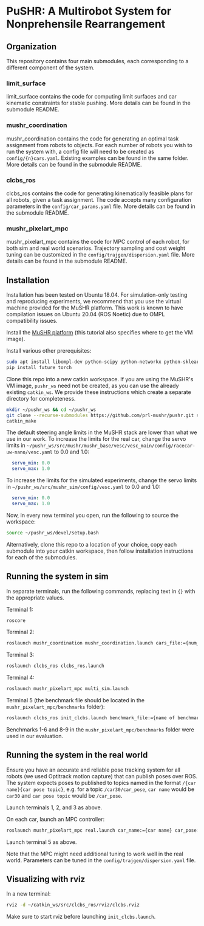 # PuSHR: A Multirobot System for Nonprehensile Rearrangement

## Organization

This repository contains four main submodules, each corresponding to a different component of the system.

### limit_surface

limit_surface contains the code for computing limit surfaces and car kinematic constraints for stable pushing. More details can be found in the submodule README.

### mushr_coordination

mushr_coordination contains the code for generating an optimal task assignment from robots to objects. For each number of robots you wish to run the system with, a config file will need to be created as `config/{n}cars.yaml`. Existing examples can be found in the same folder. More details can be found in the submodule README.

### clcbs_ros

clcbs_ros contains the code for generating kinematically feasible plans for all robots, given a task assignment. The code accepts many configuration parameters in the `config/car_params.yaml` file. More details can be found in the submodule README.

### mushr_pixelart_mpc

mushr_pixelart_mpc contains the code for MPC control of each robot, for both sim and real world scenarios. Trajectory sampling and cost weight tuning can be customized in the `config/trajgen/dispersion.yaml` file. More details can be found in the submodule README.

## Installation

Installation has been tested on Ubuntu 18.04. For simulation-only testing and reproducing experiments, we recommend that you use the virtual machine provided for the MuSHR platform. This work is known to have compilation issues on Ubuntu 20.04 (ROS Noetic) due to OMPL compatibility issues.

Install the [MuSHR platform](https://mushr.io/tutorials/quickstart/) (this tutorial also specifies where to get the VM image).

Install various other prerequisites:

```bash
sudo apt install libompl-dev python-scipy python-networkx python-sklearn
pip install future torch
```

Clone this repo into a new catkin workspace. If you are using the MuSHR's VM image, `pushr_ws` need not be created, as you can use the already existing `catkin_ws`. We provide these instructions which create a separate directory for completeness.

```bash
mkdir ~/pushr_ws && cd ~/pushr_ws
git clone --recurse-submodules https://github.com/prl-mushr/pushr.git src
catkin_make
```

The default steering angle limits in the MuSHR stack are lower than what we use in our work. To increase the limits for the real car, change the servo limits in `~/pushr_ws/src/mushr/mushr_base/vesc/vesc_main/config/racecar-uw-nano/vesc.yaml` to 0.0 and 1.0:

```yaml
  servo_min: 0.0
  servo_max: 1.0
```

To increase the limits for the simulated experiments, change the servo limits in `~/pushr_ws/src/mushr_sim/config/vesc.yaml` to 0.0 and 1.0:

```yaml
  servo_min: 0.0
  servo_max: 1.0
```

Now, in every new terminal you open, run the following to source the workspace:

```bash
source ~/pushr_ws/devel/setup.bash
```

Alternatively, clone this repo to a location of your choice, copy each submodule into your catkin workspace, then follow installation instructions for each of the submodules.

## Running the system in sim

In separate terminals, run the following commands, replacing text in `{}` with the appropriate values.

Terminal 1:

```bash
roscore
```

Terminal 2:

```bash
roslaunch mushr_coordination mushr_coordination.launch cars_file:={num_cars}cars.yaml
```

Terminal 3:

```bash
roslaunch clcbs_ros clcbs_ros.launch
```

Terminal 4:

```bash
roslaunch mushr_pixelart_mpc multi_sim.launch
```

Terminal 5 (the benchmark file should be located in the `mushr_pixelart_mpc/benchmarks` folder):

```bash
roslaunch clcbs_ros init_clcbs.launch benchmark_file:={name of benchmark_file.yaml}
```

Benchmarks 1-6 and 8-9 in the `mushr_pixelart_mpc/benchmarks` folder were used in our evaluation.

## Running the system in the real world

Ensure you have an accurate and reliable pose tracking system for all robots (we used Optitrack motion capture) that can publish poses over ROS. The system expects poses to published to topics named in the format `/{car name}{car pose topic}`, e.g. for a topic `/car30/car_pose`, `car name` would be `car30` and `car pose topic` would be `/car_pose`.

Launch terminals 1, 2, and 3 as above.

On each car, launch an MPC controller:

```bash
roslaunch mushr_pixelart_mpc real.launch car_name:={car name} car_pose:={car pose topic}
```

Launch terminal 5 as above.

Note that the MPC might need additional tuning to work well in the real world. Parameters can be tuned in the `config/trajgen/dispersion.yaml` file.

## Visualizing with rviz

In a new terminal:

```bash
rviz -d ~/catkin_ws/src/clcbs_ros/rviz/clcbs.rviz
```

Make sure to start rviz before launching `init_clcbs.launch`.
